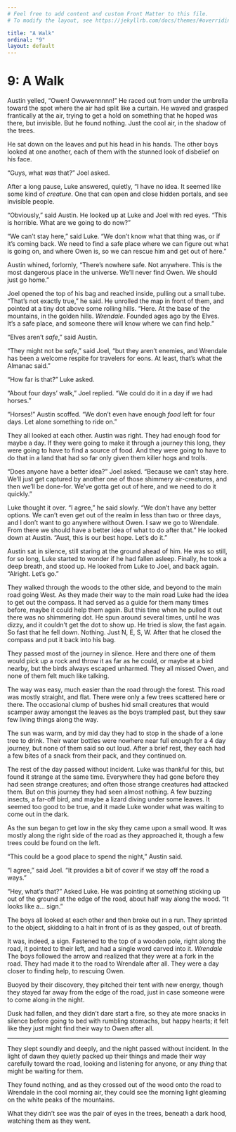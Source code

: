 ```yaml
---
# Feel free to add content and custom Front Matter to this file.
# To modify the layout, see https://jekyllrb.com/docs/themes/#overriding-theme-defaults

title: "A Walk"
ordinal: "9"
layout: default
---
```


# 9: A Walk

Austin yelled, “Owen! Owwwennnnn!” He raced out from under the umbrella toward the spot where the air had split like a curtain. He waved and grasped frantically at the air, trying to get a hold on something that he hoped was there, but invisible. But he found nothing. Just the cool air, in the shadow of the trees.

He sat down on the leaves and put his head in his hands. The other boys looked at one another, each of them with the stunned look of disbelief on his face. 

“Guys, what _was_ that?” Joel asked. 

After a long pause, Luke answered, quietly, “I have no idea. It seemed like some kind of _creature_. One that can open and close hidden portals, and see invisible people. 

“Obviously,” said Austin. He looked up at Luke and Joel with red eyes. “This is horrible. What are we going to do now?”

“We can’t stay here,” said Luke. “We don’t know what that thing was, or if it’s coming back. We need to find a safe place where we can figure out what is going on, and where Owen is, so we can rescue him and get out of here.”

Austin whined, forlornly, “There’s nowhere safe. Not anywhere. This is the most dangerous place in the universe. We’ll never find Owen. We should just go home.”

Joel opened the top of his bag and reached inside, pulling out a small tube. “That’s not exactly true,” he said. He unrolled the map in front of them, and pointed at a tiny dot above some rolling hills. “Here. At the base of the mountains, in the golden hills. _Wrendale_. Founded ages ago by the Elves. It’s a safe place, and someone there will know where we can find help.”

“Elves aren’t _safe_,” said Austin. 

“They might not be _safe_,” said Joel, “but they aren’t enemies, and Wrendale has been a welcome respite for travelers for eons. At least, that’s what the Almanac said.” 

“How far is that?” Luke asked.

“About four days’ walk,” Joel replied. “We could do it in a day if we had horses.”

“Horses!” Austin scoffed. “We don’t even have enough _food_ left for four days. Let alone something to ride on.”

They all looked at each other. Austin was right. They had enough food for maybe a day. If they were going to make it through a journey this long, they were going to have to find a source of food. And they were going to have to do that in a land that had so far only given them killer hogs and trolls. 

“Does anyone have a better idea?” Joel asked. “Because we can’t stay here. We’ll just get captured by another one of those shimmery air-creatures, and then we’ll be done-for. We’ve gotta get out of here, and we need to do it quickly.”

Luke thought it over. “I agree,” he said slowly. “We don’t have any better options. We can’t even get out of the realm in less than two or three days, and I don’t want to go anywhere without Owen. I saw we go to Wrendale. From there we should have a better idea of what to do after that.” He looked down at Austin. “Aust, this is our best hope. Let’s do it.”

Austin sat in silence, still staring at the ground ahead of him. He was so still, for so long, Luke started to wonder if he had fallen asleep. Finally, he took a deep breath, and stood up. He looked from Luke to Joel, and back again. “Alright. Let’s go.”

They walked through the woods to the other side, and beyond to the main road going West. As they made their way to the main road Luke had the idea to get out the compass. It had served as a guide for them many times before, maybe it could help them again. But this time when he pulled it out there was no shimmering dot. He spun around several times, until he was dizzy, and it couldn’t get the dot to show up. He tried is slow, the fast again. So fast that he fell down. Nothing. Just N, E, S, W.  After that he closed the compass and put it back into his bag.

They passed most of the journey in silence. Here and there one of them would pick up a rock and throw it as far as he could, or maybe at a bird nearby, but the birds always escaped unharmed. They all missed Owen, and none of them felt much like talking. 

The way was easy, much easier than the road through the forest. This road was mostly straight, and flat. There were only a few trees scattered here or there. The occasional clump of bushes hid small creatures that would scamper away amongst the leaves as the boys trampled past, but they saw few living things along the way.

The sun was warm, and by mid day they had to stop in the shade of a lone tree to drink. Their water bottles were nowhere near full enough for a 4 day journey, but none of them said so out loud. After a brief rest, they each had a few bites of a snack from their pack, and they continued on. 

The rest of the day passed without incident. Luke was thankful for this, but found it strange at the same time. Everywhere they had gone before they had seen strange creatures; and often those strange creatures had attacked them. But on this journey they had seen almost nothing. A few buzzing insects, a far-off bird, and maybe a lizard diving under some leaves. It seemed too good to be true, and it made Luke wonder what was waiting to come out in the dark.

As the sun began to get low in the sky they came upon a small wood. It was mostly along the right side of the road as they approached it, though a few trees could be found on the left. 

“This could be a good place to spend the night,” Austin said.

“I agree,” said Joel. “It provides a bit of cover if we stay off the road a ways.”

“Hey, what’s that?” Asked Luke. He was pointing at something sticking up out of the ground at the edge of the road, about half way along the wood. “It looks like a... sign.”

The boys all looked at each other and then broke out in a run. They sprinted to the object, skidding to a halt in front of is as they gasped, out of breath. 

It was, indeed, a sign. Fastened to the top of a wooden pole, right along the road, it pointed to their left, and had a single word carved into it. _Wrendale_ The boys followed the arrow and realized that they were at a fork in the road. They had made it to the road to Wrendale after all. They were a day closer to finding help, to rescuing Owen.

Buoyed by their discovery, they pitched their tent with new energy, though they stayed far away from the edge of the road, just in case someone were to come along in the night. 

Dusk had fallen, and they didn’t dare start a fire, so they ate more snacks in silence before going to bed with rumbling stomachs, but happy hearts; it felt like they just might find their way to Owen after all.

* * * 

They slept soundly and deeply, and the night passed without incident. In the light of dawn they quietly packed up their things and made their way carefully toward the road, looking and listening for anyone, or any _thing_ that might be waiting for them.

They found nothing, and as they crossed out of the wood onto the road to Wrendale in the cool morning air, they could see the morning light gleaming on the white peaks of the mountains. 

What they didn’t see was the pair of eyes in the trees, beneath a dark hood, watching them as they went.